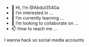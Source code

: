 - 👋 Hi, I’m @Abdul354Ga
- 👀 I’m interested in ...
- 🌱 I’m currently learning ...
- 💞️ I’m looking to collaborate on ...
- 📫 How to reach me ...

<!---
Abdul354Ga/Abdul354Ga is a ✨ special ✨ repository because its `README.md` (this file) appears on your GitHub profile.
You can click the Preview link to take a look at your changes.
--->I wanna hack so social media accounts 

